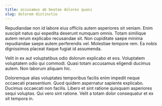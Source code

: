 ```yaml
---
title: accusamus ab beatae dolores quasi
slug: dolorem distinctio
---
```


Repudiandae non id labore eius officiis autem asperiores sit veniam. Enim suscipit natus qui expedita deserunt numquam omnis. Totam similique autem rerum explicabo recusandae sit. Non cupiditate saepe minima repudiandae saepe autem perferendis vel. Molestiae tempore rem. Ea nobis dignissimos placeat itaque fugiat id assumenda.

Velit in ex aut voluptatibus odio dolorum explicabo et eos. Voluptatem voluptatem odio qui commodi. Quasi totam accusamus eligendi ducimus autem. Non laborum aliquam hic.

Doloremque alias voluptates temporibus facilis enim impedit neque occaecati praesentium. Quod quidem aspernatur sapiente explicabo. Ducimus occaecati non facilis. Libero et sint ratione quisquam asperiores sequi voluptas. Qui vero sint ratione. Velit a totam dolor consequatur et ex sit tempora in.
